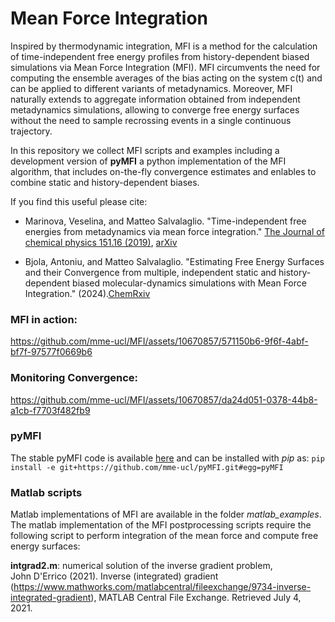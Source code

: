 # Mean Force Integration

Inspired by thermodynamic integration, MFI is a method for the calculation of time-independent free energy profiles from history-dependent biased simulations via Mean Force Integration (MFI). MFI circumvents the need for computing the ensemble averages of the bias acting on the system c(t) and can be applied to different variants of metadynamics. Moreover, MFI naturally extends to aggregate information obtained from independent metadynamics simulations, allowing to converge free energy surfaces without the need to sample recrossing events in a single continuous trajectory. 

In this repository we collect MFI scripts and examples including a development version of __pyMFI__ a python implementation of the MFI algorithm, that includes on-the-fly convergence estimates and enlables to combine static and history-dependent biases. 

If you find this useful please cite: 

- Marinova, Veselina, and Matteo Salvalaglio. "Time-independent free energies from metadynamics via mean force integration." [The Journal of chemical physics 151.16 (2019)](164115.https://aip.scitation.org/doi/abs/10.1063/1.5123498),  [arXiv](https://arxiv.org/pdf/1907.08472.pdf)

- Bjola, Antoniu, and Matteo Salvalaglio. "Estimating Free Energy Surfaces and their Convergence from multiple, independent static and history-dependent biased molecular-dynamics simulations with Mean Force Integration." (2024).[ChemRxiv](https://chemrxiv.org/engage/chemrxiv/article-details/65affed69138d2316192b728)


### MFI in action:
https://github.com/mme-ucl/MFI/assets/10670857/571150b6-9f6f-4abf-bf7f-97577f0669b6

### Monitoring Convergence:
https://github.com/mme-ucl/MFI/assets/10670857/da24d051-0378-44b8-a1cb-f7703f482fb9

### pyMFI
The stable pyMFI code is available [here](https://github.com/mme-ucl/pyMFI) and can be installed with _pip_ as: ```pip install -e git+https://github.com/mme-ucl/pyMFI.git#egg=pyMFI```

### Matlab scripts 
Matlab implementations of MFI are available in the folder _matlab_examples_. 
The matlab implementation of the MFI postprocessing scripts require the following script to perform integration of the mean force and compute free energy surfaces:  

**intgrad2.m**: numerical solution of the inverse gradient problem,  
John D'Errico (2021). Inverse (integrated) gradient 
(https://www.mathworks.com/matlabcentral/fileexchange/9734-inverse-integrated-gradient), 
MATLAB Central File Exchange. Retrieved July 4, 2021.
